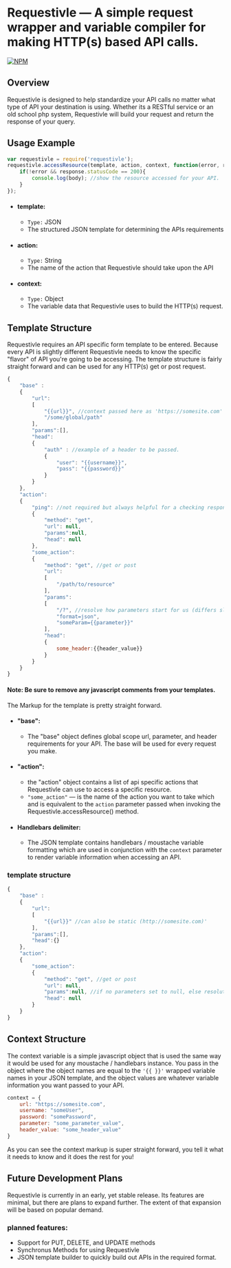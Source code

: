 # Requestivle — A simple request wrapper and variable compiler for making HTTP(s) based API calls.
[![NPM](https://nodei.co/npm/requestivle.png)](https://nodei.co/npm/requestivle/)

## Overview

Requestivle is designed to help standardize your API calls no matter what type of API your destination is using. Whether its a RESTful service or an old school php system, Requestivle will build your request and return the response of your query.

## Usage Example

```javascript
var requestivle = require('requestivle');
requestivle.accessResource(template, action, context, function(error, response, body){
    if(!error && response.statusCode == 200){
        console.log(body); //show the resource accessed for your API.
    }
});
```

* #### template:
    * `Type:` JSON
    * The structured JSON template for determining the APIs requirements
* #### action:
    * `Type:` String
    * The name of the action that Requestivle should take upon the API
* #### context:
    * `Type:` Object
    * The variable data that Requestivle uses to build the HTTP(s) request.

## Template Structure

Requestivle requires an API specific form template to be entered. Because every API is slightly different Requestivle needs to know the specific "flavor" of API you're going to be accessing. The template structure is fairly straight forward and can be used for any HTTP(s) get or post request.

```javascript
{
    "base" :
    {
        "url":
        [
            "{{url}}", //context passed here as 'https://somesite.com'
            "/some/global/path"
        ],
        "params":[],
        "head":
        {
            "auth" : //example of a header to be passed.
            {
                "user": "{{username}}",
                "pass": "{{password}}"
            }
        }
    },
    "action":
    {
    	"ping": //not required but always helpful for a checking response 200.
        {
    		"method": "get",
    		"url": null,
            "params":null,
    		"head": null
    	},
        "some_action":
        {
            "method": "get", //get or post
            "url":
            [
                "/path/to/resource"
            ],
            "params":
            [
                "/?", //resolve how parameters start for us (differs slightly per API)
                "format=json",
                "someParam={{parameter}}"
            ],
            "head":
            {
                some_header:{{header_value}}
            }
        }
    }
}
```

#### Note: Be sure to remove any javascript comments from your templates.

The Markup for the template is pretty straight forward.
* #### "base":
    * The "base" object defines global scope url, parameter, and header requirements for your API. The base will be used for every request you make.
* #### "action":
    * the "action" object contains a list of api specific actions that Requestivle can use to access a specific resource.
    * `"some_action"` — is the name of the action you want to take which and is equivalent to the `action` parameter passed when invoking the Requestivle.accessResource() method.
* #### Handlebars delimiter:
    * The JSON template contains handlebars / moustache variable formatting which are used in conjunction with the `context` parameter to render variable information when accessing an API.
    
### template structure
```javascript
{
    "base" :
    {
        "url":
        [
            "{{url}}" //can also be static (http://somesite.com)'
        ],
        "params":[],
        "head":{}
    },
    "action":
    {
    	"some_action":
        {
    		"method": "get", //get or post
    		"url": null,
            "params":null, //if no parameters set to null, else resolution is required.
    		"head": null
    	}        
    }
}
```


## Context Structure

The context variable is a simple javascript object that is used the same way it would be used for any moustache / handlebars instance. You pass in the object where the object names are equal to the `'{{ }}'` wrapped variable names in your JSON template, and the object values are whatever variable information you want passed to your API.

```javascript
context = {
    url: "https://somesite.com",
    username: "someUser",
    password: "somePassword",
    parameter: "some_parameter_value",
    header_value: "some_header_value"
}
```

As you can see the context markup is super straight forward, you tell it what it needs to know and it does the rest for you!

## Future Development Plans

Requestivle is currently in an early, yet stable release. Its features are minimal, but there are plans to expand further. The extent of that expansion will be based on popular demand.

### planned features:
* Support for PUT, DELETE, and UPDATE methods
* Synchronus Methods for using Requestivle
* JSON template builder to quickly build out APIs in the required format.